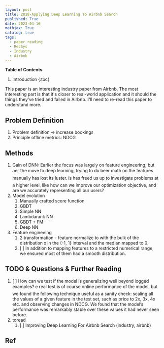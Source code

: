 ```yaml
---
layout: post
title: 2018-Applying Deep Learning To Airbnb Search
published: True
date: 2023-04-16
mathjax: True
catalog: true
tags:
  - paper reading
  - RecSys
  - Industry
  - Airbnb
---
```


**Table of Contents**
1. Introduction
{:toc}

This paper is an interesting industry paper from Airbnb. The most interesting part is that it's closer to real-world application and it should the things they've tried and failed in Airbnb. I'll need to re-read this paper to understand more.
		
		
## Problem Definition

1. Problem definition -> increase bookings
2. Principle offline metrics: NDCG


## Methods

1. Gain of DNN: Earlier the focus was largely on feature engineering, but aer the move to deep learning, trying to do beer math on the features manually has lost its luster. is has freed us up to investigate problems at a higher level, like how can we improve our optimization objective, and are we accurately representing all our users?
2. Model evolution
    1. Manually crafted score function 
    2. GBDT
    3. Simple NN
    4. Lambdarank NN
    5. GBDT + FM
    6. Deep NN
2. Feature engineeing
    1. 2 transformation - feature normalize to with the bulk of the distribution x in the {-1, 1} interval and the median mapped to 0.
    2. [ ] In addition to mapping features to a restricted numerical range, we ensured most of them had a smooth distribution.
    
## TODO & Questions & Further Reading

1. [ ] How can we test if the model is generalizing well beyond logged
examples? e real test is of course online performance of the
model, but we found the following technique useful as a sanity
check: scaling all the values of a given feature in the test set, such
as price to 2x, 3x, 4x etc. and observing changes in NDCG. We
found that the model’s performance was remarkably stable over
these values it had never seen before.
2. toread
    1. [ ] Improving Deep Learning For Airbnb Search (industry, airbnb)
        
        
## Ref
